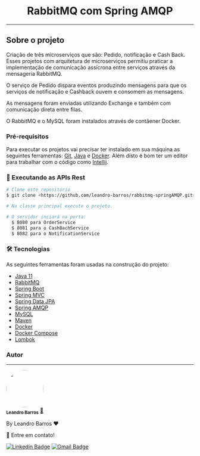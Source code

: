 <h1 style="text-align: center; font-weight: bold;">RabbitMQ com Spring AMQP</h1>

---

## Sobre o projeto

Criação de três microserviços que são: Pedido, notificação e Cash Back. 
Esses projetos com arquitetura de microserviços permitiu praticar a implementação de comunicação assícrona entre serviços através da mensageria RabbitMQ.

O serviço de Pedido dispara eventos produzindo mensagens para que os serviços de notificação e Cashback ouvem e consomem as mensagens.

As mensagens foram enviadas utilizando Exchange e também com comunicação direta entre filas.

O RabbitMQ e o MySQL foram instalados através de contâener Docker.

### Pré-requisitos

Para executar os projetos vai precisar ter instalado em sua máquina as seguintes ferramentas:
[Git](https://git-scm.com), [Java](https://aws.amazon.com/pt/corretto/?filtered-posts.sort-by=item.additionalFields.createdDate&filtered-posts.sort-order=desc) e [Docker](https://docs.docker.com/desktop/install/windows-install/). 
Além disto é bom ter um editor para trabalhar com o código como [Intellij](https://www.jetbrains.com/pt-br/idea/).

### 🎲 Executando as APIs Rest

```bash
# Clone este repositório
$ git clone <https://github.com/leandro-barros/rabbitmq-springAMQP.git>

# Na classe principal execute o projeto.

# O servidor inciará na porta:
  $ 8080 para OrderService
  $ 8081 para o CashBachService
  $ 8082 para o NotificationService
```

### 🛠 Tecnologias

As seguintes ferramentas foram usadas na construção do projeto:

- [Java 11]()
- [RabbitMQ]()
- [Spring Boot]()
- [Spring MVC]()
- [Spring Data JPA]()
- [Spring AMQP]()
- [MySQL]()
- [Maven]()
- [Docker]()
- [Docker Compose]()
- [Lombok]()

### Autor
---

<a href="https://www.linkedin.com/in/leandroebarros/">
   <img style="border-radius: 50%;" src="https://avatars.githubusercontent.com/u/13985064?v=4" width="100px;" alt=""/>
  <br />
  <sub><b>Leandro Barros</b></sub></a> <a href="https://www.linkedin.com/in/leandroebarros/" title="leandro">🚀
</a>


By Leandro Barros ❤️ 

👋 Entre em contato!

[![Linkedin Badge](https://img.shields.io/badge/-Leandro-blue?style=flat-square&logo=Linkedin&logoColor=white&link=https://www.linkedin.com/in/leandroebarros/)](https://www.linkedin.com/in/leandroebarros/) 
[![Gmail Badge](https://img.shields.io/badge/-leandroedbarros@gmail.com-c14438?style=flat-square&logo=Gmail&logoColor=white&link=mailto:leandroedbarros@gmail.com)](leandroedbarros@gmail.com)
